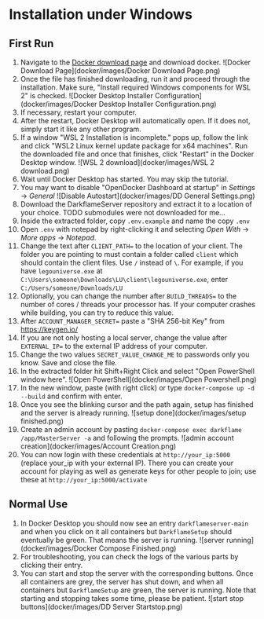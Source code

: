 # Installation under Windows
## First Run
1. Navigate to the [Docker download page](https://hub.docker.com/editions/community/docker-ce-desktop-mac/) and download docker. ![Docker Download Page](docker/images/Docker Download Page.png)
2. Once the file has finished downloading, run it and proceed through the installation. Make sure, "Install required Windows components for WSL 2" is checked. ![Docker Desktop Installer Configuration](docker/images/Docker Desktop Installer Configuration.png)
3. If necessary, restart your computer.
4. After the restart, Docker Desktop will automatically open. If it does not, simply start it like any other program.
5. If a window "WSL 2 Installation is incomplete." pops up, follow the link and click "WSL2 Linux kernel update package for x64 machines". Run the downloaded file and once that finishes, click "Restart" in the Docker Desktop window. ![WSL 2 download](docker/images/WSL 2 download.png)
6. Wait until Docker Desktop has started. You may skip the tutorial.
7. You may want to disable "OpenDocker Dashboard at startup" in _Settings_ -> _General_ ![Disable Autostart](docker/images/DD General Settings.png)
8. Download the DarkflameServer repository and extract it to a location of your choice. TODO submodules were not downloaded for me...
9. Inside the extracted folder, copy `.env.example` and name the copy `.env`
10. Open `.env` with notepad by right-clicking it and selecting _Open With_ -> _More apps_ -> _Notepad_.
11. Change the text after `CLIENT_PATH=` to the location of your client. The folder you are pointing to must contain a folder called `client` which should contain the client files. Use `/` instead of `\`. For example, if you have `legouniverse.exe` at `C:\Users\someone\Downloads\LU\client\legouniverse.exe`, enter `C:/Users/someone/Downloads/LU`
12. Optionally, you can change the number after `BUILD_THREADS=` to the number of cores / threads your processor has. If your computer crashes while building, you can try to reduce this value.
13. After `ACCOUNT_MANAGER_SECRET=` paste a "SHA 256-bit Key" from https://keygen.io/
14. If you are not only hosting a local server, change the value after `EXTERNAL_IP=` to the external IP address of your computer.
15. Change the two values `SECRET_VALUE_CHANGE_ME` to passwords only you know. Save and close the file.
16. In the extracted folder hit Shift+Right Click and select "Open PowerShell window here". ![Open PowerShell](docker/images/Open Powershell.png)
17. In the new window, paste (with right click) or type `docker-compose up -d --build` and confirm with enter.
18. Once you see the blinking cursor and the path again, setup has finished and the server is already running. ![setup done](docker/images/setup finished.png)
19. Create an admin account by pasting `docker-compose exec darkflame /app/MasterServer -a` and following the prompts. ![admin account creation](docker/images/Account Creation.png)
20. You can now login with these credentials at `http://your_ip:5000` (replace your_ip with your external IP). There you can create your account for playing as well as generate keys for other people to join; use these at `http://your_ip:5000/activate`

## Normal Use
1. In Docker Desktop you should now see an entry `darkflameserver-main` and when you click on it all containers but `DarkflameSetup` should eventually be green. That means the server is running. ![server running](docker/images/Docker Compose Finished.png)
2. For troubleshooting, you can check the logs of the various parts by clicking their entry.
3. You can start and stop the server with the corresponding buttons. Once all containers are grey, the server has shut down, and when all containers but `DarkflameSetup` are green, the server is running. Note that starting and stopping takes some time, please be patient. ![start stop buttons](docker/images/DD Server Startstop.png)
